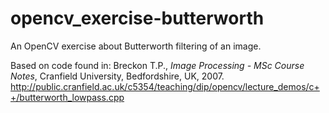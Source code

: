 opencv_exercise-butterworth
===========================

An OpenCV exercise about Butterworth filtering of an image.

Based on code found in:
Breckon T.P., _Image Processing - MSc Course Notes_, Cranfield University, Bedfordshire, UK, 2007.
http://public.cranfield.ac.uk/c5354/teaching/dip/opencv/lecture_demos/c++/butterworth_lowpass.cpp
